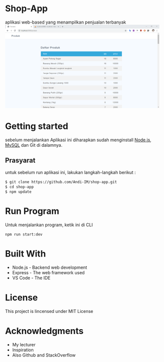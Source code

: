 # Shop-App
aplikasi web-based yang menampilkan penjualan terbanyak
![Capture](https://github.com/Andi-IM/shop-app/blob/master/Capture.PNG?raw=true)

# Getting started
sebelum menjalankan Aplikasi ini diharapkan sudah menginstall [Node.js](https://nodejs.org/en/download/),
[MySQL](https://dev.mysql.com/downloads/installer/) dan Git di dalamnya.

## Prasyarat
untuk sebelum run aplikasi ini, lakukan langkah-langkah berikut :
```
$ git clone https://github.com/Andi-IM/shop-app.git
$ cd shop-app
$ npm update
```

# Run Program
Untuk menjalankan program, ketik ini di CLI
```
npm run start:dev
```

# Built With
* Node.js - Backend web development
* Express - The web framework used
* VS Code - The IDE 

# License
This project is lincensed under MIT License

# Acknowledgments
* My lecturer
* Inspiration
* Also Github and StackOverflow 